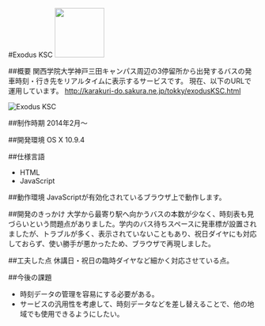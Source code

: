 #Exodus KSC
<img src="http://karakuri-do.sakura.ne.jp/tokky/icon-bus.png" width="100">

##概要
関西学院大学神戸三田キャンパス周辺の3停留所から出発するバスの発車時刻・行き先をリアルタイムに表示するサービスです。
現在、以下のURLで運用しています。
<http://karakuri-do.sakura.ne.jp/tokky/exodusKSC.html>

![Exodus KSC](http://karakuri-do.sakura.ne.jp/tokky/exodus.png)

##制作時期
2014年2月〜

##開発環境
OS X 10.9.4

##仕様言語
- HTML
- JavaScript

##動作環境
JavaScriptが有効化されているブラウザ上で動作します。

##開発のきっかけ
大学から最寄り駅へ向かうバスの本数が少なく、時刻表も見づらいという問題点がありました。学内のバス待ちスペースに発車標が設置されましたが、トラブルが多く、表示されていないこともあり、祝日ダイヤにも対応しておらず、使い勝手が悪かったため、ブラウザで再現しました。

##工夫した点
休講日・祝日の臨時ダイヤなど細かく対応させている点。

##今後の課題
- 時刻データの管理を容易にする必要がある。
- サービスの汎用性を考慮して、時刻データなどを差し替えることで、他の地域でも使用できるようにしたい。

